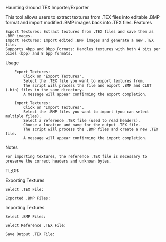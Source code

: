 Haunting Ground TEX Importer/Exporter

This tool allows users to extract textures from .TEX files into editable .BMP format and import modified .BMP images back into .TEX files.
Features

    Export Textures: Extract textures from .TEX files and save them as .BMP images.
    Import Textures: Import edited .BMP images and generate a new .TEX file.
    Supports 4bpp and 8bpp Formats: Handles textures with both 4 bits per pixel (bpp) and 8 bpp formats.

Usage

        Export Textures:
            Click on "Export Textures".
            Select the .TEX file you want to export textures from.
            The script will process the file and export .BMP and CLUT (.bin) files in the same directory.
            A message will appear confirming the export completion.

        Import Textures:
            Click on "Import Textures".
            Select the .BMP files you want to import (you can select multiple files).
            Select a reference .TEX file (used to read headers).
            Choose a location and name for the output .TEX file.
            The script will process the .BMP files and create a new .TEX file.
            A message will appear confirming the import completion.


Notes

    For importing textures, the reference .TEX file is necessary to preserve the correct headers and unknown bytes.


TL;DR:

Exporting Textures

    Select .TEX File:

    Exported .BMP Files:

Importing Textures

    Select .BMP Files:

    Select Reference .TEX File:

    Save Output .TEX File:
